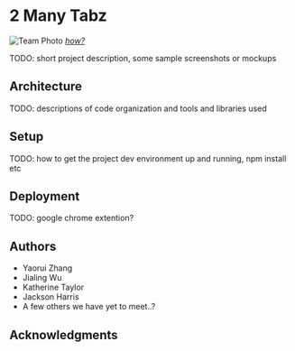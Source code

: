 # 2 Many Tabz

![Team Photo]()
[*how?*](https://help.github.com/articles/about-readmes/#relative-links-and-image-paths-in-readme-files)

TODO: short project description, some sample screenshots or mockups

## Architecture

TODO:  descriptions of code organization and tools and libraries used

## Setup

TODO: how to get the project dev environment up and running, npm install etc

## Deployment

TODO: google chrome extention?

## Authors
* Yaorui Zhang
* Jialing Wu
* Katherine Taylor
* Jackson Harris
* A few others we have yet to meet..?

## Acknowledgments
